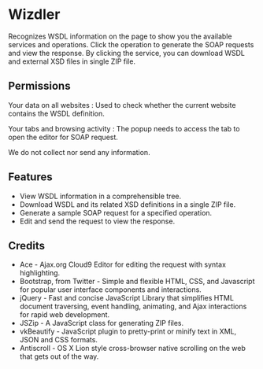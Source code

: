 # Wizdler

Recognizes WSDL information on the page to show you the available services and
operations. Click the operation to generate the SOAP requests and view
the response. By clicking the service, you can download WSDL and external XSD
files in single ZIP file.

## Permissions

Your data on all websites
:	Used to check whether the current website contains the WSDL definition.

Your tabs and browsing activity
:	The popup needs to access the tab to open the editor for SOAP request.

We do not collect nor send any information.

## Features

-	View WSDL information in a comprehensible tree.
-	Download WSDL and its related XSD definitions in a single ZIP file.
-	Generate a sample SOAP request for a specified operation.
-	Edit and send the request to view the response.

## Credits

-	Ace - Ajax.org Cloud9 Editor for editing the request with syntax highlighting.
-	Bootstrap, from Twitter - Simple and flexible HTML, CSS, and Javascript for popular user interface components and interactions.
-	jQuery - Fast and concise JavaScript Library that simplifies HTML document traversing, event handling, animating, and Ajax interactions for rapid web development.
-	JSZip - A JavaScript class for generating ZIP files.
-	vkBeautify - JavaScript plugin to pretty-print or minify text in XML, JSON and CSS formats.
-	Antiscroll - OS X Lion style cross-browser native scrolling on the web that gets out of the way.